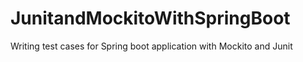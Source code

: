 # JunitandMockitoWithSpringBoot
Writing test cases for Spring boot application with Mockito and Junit
